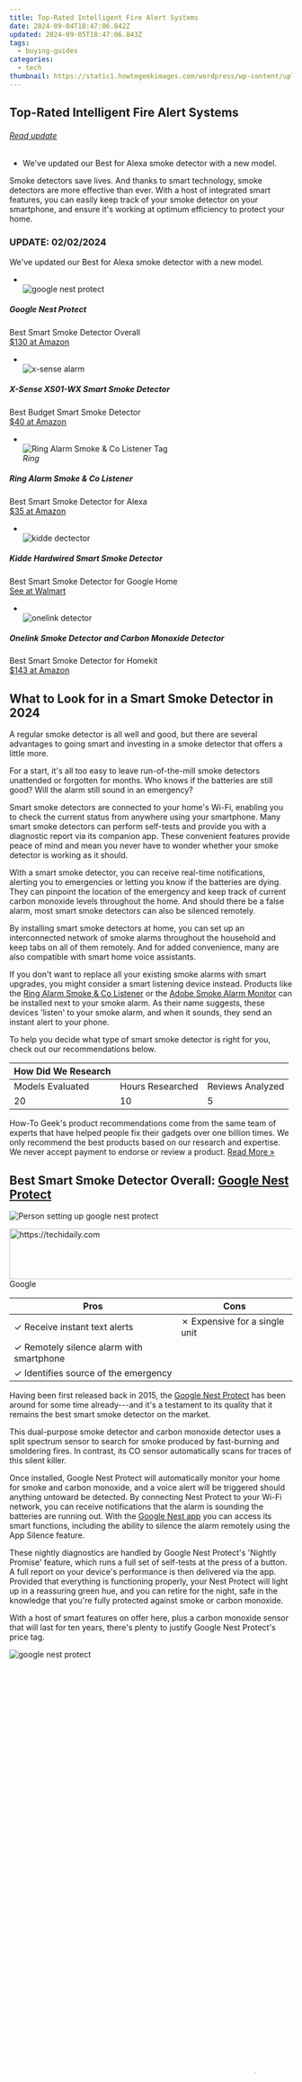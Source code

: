 ```yaml
---
title: Top-Rated Intelligent Fire Alert Systems
date: 2024-09-04T18:47:06.842Z
updated: 2024-09-05T18:47:06.843Z
tags:
  - buying-guides
categories:
  - tech
thumbnail: https://static1.howtogeekimages.com/wordpress/wp-content/uploads/2023/05/52904974709_4cb64a048d_o.jpg
---
```


## Top-Rated Intelligent Fire Alert Systems

###### [Read update](https://common-error.techidaily.com/understanding-and-fixing-wudfhostexes-heavy-load-on-your-windows-11-pc/) 

* We've updated our Best for Alexa smoke detector with a new model.

 Smoke detectors save lives. And thanks to smart technology, smoke detectors are more effective than ever. With a host of integrated smart features, you can easily keep track of your smoke detector on your smartphone, and ensure it's working at optimum efficiency to protect your home.

###  UPDATE: 02/02/2024

 We've updated our Best for Alexa smoke detector with a new model.

* [](https://www.amazon.com/S3000BWES-Protect-Carbon-Monoxide-Battery/dp/B00XV1RCRY?tag=hotoge-20&ascsubtag=UUhtgUeUpU201952&asc%5Frefurl=https%3A%2F%2Fwww.howtogeek.com%2F888457%2Fbest-smart-smoke-detectors%2F&asc%5Fcampaign=Commerce)  
![google nest protect](https://static1.howtogeekimages.com/wordpress/wp-content/uploads/2024/02/google-nest-protect.png)  
#####  Google Nest Protect  
Best Smart Smoke Detector Overall  
[$130 at Amazon](https://www.amazon.com/S3000BWES-Protect-Carbon-Monoxide-Battery/dp/B00XV1RCRY?tag=hotoge-20&ascsubtag=UUhtgUeUpU201952&asc%5Frefurl=https%3A%2F%2Fwww.howtogeek.com%2F888457%2Fbest-smart-smoke-detectors%2F&asc%5Fcampaign=Commerce)
* [](https://www.amazon.com/X-Sense-Replaceable-Notifications-Professional-XS01-WX/dp/B0BN32RMQH?tag=hotoge-20&ascsubtag=UUhtgUeUpU201952&asc%5Frefurl=https%3A%2F%2Fwww.howtogeek.com%2F888457%2Fbest-smart-smoke-detectors%2F&asc%5Fcampaign=Commerce)  
![x-sense alarm](https://static1.howtogeekimages.com/wordpress/wp-content/uploads/2024/02/x-sense-alarm.png)  
#####  X-Sense XS01-WX Smart Smoke Detector  
Best Budget Smart Smoke Detector  
[$40 at Amazon](https://www.amazon.com/X-Sense-Replaceable-Notifications-Professional-XS01-WX/dp/B0BN32RMQH?tag=hotoge-20&ascsubtag=UUhtgUeUpU201952&asc%5Frefurl=https%3A%2F%2Fwww.howtogeek.com%2F888457%2Fbest-smart-smoke-detectors%2F&asc%5Fcampaign=Commerce)
* [](https://www.amazon.com/Ring-Alarm-Smoke-Co-Listener/dp/B07M93Z1NT?tag=hotoge-20&ascsubtag=UUhtgUeUpU201952&asc%5Frefurl=https%3A%2F%2Fwww.howtogeek.com%2F888457%2Fbest-smart-smoke-detectors%2F&asc%5Fcampaign=Commerce)  
![Ring Alarm Smoke & Co Listener Tag](https://static1.howtogeekimages.com/wordpress/wp-content/uploads/2024/01/ring-alarm-smoke-co-listener-tag.png)  
_Ring_  
#####  Ring Alarm Smoke & Co Listener  
Best Smart Smoke Detector for Alexa  
[$35 at Amazon](https://www.amazon.com/Ring-Alarm-Smoke-Co-Listener/dp/B07M93Z1NT?tag=hotoge-20&ascsubtag=UUhtgUeUpU201952&asc%5Frefurl=https%3A%2F%2Fwww.howtogeek.com%2F888457%2Fbest-smart-smoke-detectors%2F&asc%5Fcampaign=Commerce)
* [](https://www.walmart.com/ip/XCF2C3HEJM2PHNXP/1723611225)  
![kidde dectector](https://static1.howtogeekimages.com/wordpress/wp-content/uploads/2024/02/kidde-dectector.png)  
#####  Kidde Hardwired Smart Smoke Detector  
Best Smart Smoke Detector for Google Home  
[See at Walmart](https://www.walmart.com/ip/XCF2C3HEJM2PHNXP/1723611225)
* [](https://www.amazon.com/Onelink-Detector-Monoxide-First-Alert/dp/B07HYZZKRN?tag=hotoge-20&ascsubtag=UUhtgUeUpU201952&asc%5Frefurl=https%3A%2F%2Fwww.howtogeek.com%2F888457%2Fbest-smart-smoke-detectors%2F&asc%5Fcampaign=Commerce)  
![onelink detector](https://static1.howtogeekimages.com/wordpress/wp-content/uploads/2024/02/onelink-detector.png)  
#####  Onelink Smoke Detector and Carbon Monoxide Detector  
Best Smart Smoke Detector for Homekit  
[$143 at Amazon](https://www.amazon.com/Onelink-Detector-Monoxide-First-Alert/dp/B07HYZZKRN?tag=hotoge-20&ascsubtag=UUhtgUeUpU201952&asc%5Frefurl=https%3A%2F%2Fwww.howtogeek.com%2F888457%2Fbest-smart-smoke-detectors%2F&asc%5Fcampaign=Commerce)

##  What to Look for in a Smart Smoke Detector in 2024

 A regular smoke detector is all well and good, but there are several advantages to going smart and investing in a smoke detector that offers a little more.

 For a start, it's all too easy to leave run-of-the-mill smoke detectors unattended or forgotten for months. Who knows if the batteries are still good? Will the alarm still sound in an emergency?

 Smart smoke detectors are connected to your home's Wi-Fi, enabling you to check the current status from anywhere using your smartphone. Many smart smoke detectors can perform self-tests and provide you with a diagnostic report via its companion app. These convenient features provide peace of mind and mean you never have to wonder whether your smoke detector is working as it should.

 With a smart smoke detector, you can receive real-time notifications, alerting you to emergencies or letting you know if the batteries are dying. They can pinpoint the location of the emergency and keep track of current carbon monoxide levels throughout the home. And should there be a false alarm, most smart smoke detectors can also be silenced remotely.

 By installing smart smoke detectors at home, you can set up an interconnected network of smoke alarms throughout the household and keep tabs on all of them remotely. And for added convenience, many are also compatible with smart home voice assistants.

 If you don't want to replace all your existing smoke alarms with smart upgrades, you might consider a smart listening device instead. Products like the [Ring Alarm Smoke & Co Listener](https://www.amazon.com/Ring-Alarm-Smoke-Co-Listener/dp/B07M93Z1NT?tag=hotoge-20&ascsubtag=UUhtgUeUpU201952&asc%5Frefurl=https%3A%2F%2Fwww.howtogeek.com%2F888457%2Fbest-smart-smoke-detectors%2F&asc%5Fcampaign=Commerce) or the [Adobe Smoke Alarm Monitor](https://www.amazon.com/abode-systems-inc-Abode-Monitor/dp/B07DMBQJNR?tag=hotoge-20&ascsubtag=UUhtgUeUpU201952&asc%5Frefurl=https%3A%2F%2Fwww.howtogeek.com%2F888457%2Fbest-smart-smoke-detectors%2F&asc%5Fcampaign=Commerce) can be installed next to your smoke alarm. As their name suggests, these devices 'listen' to your smoke alarm, and when it sounds, they send an instant alert to your phone.

 To help you decide what type of smart smoke detector is right for you, check out our recommendations below.

| **How Did We Research** |                  |                  |
| ----------------------- | ---------------- | ---------------- |
| Models Evaluated        | Hours Researched | Reviews Analyzed |
| 20                      | 10               | 5                |

 How-To Geek's product recommendations come from the same team of experts that have helped people fix their gadgets over one billion times. We only recommend the best products based on our research and expertise. We never accept payment to endorse or review a product. [Read More »](https://win-howtos.techidaily.com/resolving-unresponsive-mousepad-problems-on-windows-systems-windows-7810/) 

##  Best Smart Smoke Detector Overall: [Google Nest Protect](https://www.amazon.com/S3000BWES-Protect-Carbon-Monoxide-Battery/dp/B00XV1RCRY?tag=hotoge-20&ascsubtag=UUhtgUeUpU201952&asc%5Frefurl=https%3A%2F%2Fwww.howtogeek.com%2F888457%2Fbest-smart-smoke-detectors%2F&asc%5Fcampaign=Commerce) 

![Person setting up google nest protect](https://static1.howtogeekimages.com/wordpress/wp-content/uploads/2023/05/google-nest-protect.jpg) 

<!-- affiliate ads begin -->
<a href="https://appsumo.8odi.net/c/5597632/2100538/7443" target="_top" id="2100538">
  <img src="//a.impactradius-go.com/display-ad/7443-2100538" border="0" alt="https://techidaily.com" width="728" height="90"/>
</a>
<img height="0" width="0" src="https://appsumo.8odi.net/i/5597632/2100538/7443" style="position:absolute;visibility:hidden;" border="0" />
<!-- affiliate ads end -->
Google

| Pros                                     | Cons                          |
| ---------------------------------------- | ----------------------------- |
| ✓ Receive instant text alerts            | ✗ Expensive for a single unit |
| ✓ Remotely silence alarm with smartphone |                               |
| ✓ Identifies source of the emergency     |                               |

 Having been first released back in 2015, the [Google Nest Protect](https://www.amazon.com/S3000BWES-Protect-Carbon-Monoxide-Battery/dp/B00XV1RCRY?tag=hotoge-20&ascsubtag=UUhtgUeUpU201952&asc%5Frefurl=https%3A%2F%2Fwww.howtogeek.com%2F888457%2Fbest-smart-smoke-detectors%2F&asc%5Fcampaign=Commerce) has been around for some time already---and it's a testament to its quality that it remains the best smart smoke detector on the market.

 This dual-purpose smoke detector and carbon monoxide detector uses a split spectrum sensor to search for smoke produced by fast-burning and smoldering fires. In contrast, its CO sensor automatically scans for traces of this silent killer.

 Once installed, Google Nest Protect will automatically monitor your home for smoke and carbon monoxide, and a voice alert will be triggered should anything untoward be detected. By connecting Nest Protect to your Wi-Fi network, you can receive notifications that the alarm is sounding the batteries are running out. With the [Google Nest app](https://www.anrdoezrs.net/links/3607085/type/dlg/sid/UUhtgUeUpU201952/https://play.google.com/store/apps/details?id=com.nest.android&hl=en&gl=US) you can access its smart functions, including the ability to silence the alarm remotely using the App Silence feature.

 These nightly diagnostics are handled by Google Nest Protect's 'Nightly Promise' feature, which runs a full set of self-tests at the press of a button. A full report on your device's performance is then delivered via the app. Provided that everything is functioning properly, your Nest Protect will light up in a reassuring green hue, and you can retire for the night, safe in the knowledge that you're fully protected against smoke or carbon monoxide.

 With a host of smart features on offer here, plus a carbon monoxide sensor that will last for ten years, there's plenty to justify Google Nest Protect's price tag.

![google nest protect](https://static1.howtogeekimages.com/wordpress/wp-content/uploads/2024/02/google-nest-protect.png) 

<!-- affiliate ads begin -->
<span id="1516072">
					<video width="864" height="1536" style="cursor:pointer"
           poster="//a.impactradius-go.com/display-clicktoplayimage/1516072.png"
           onclick="if(!this.playClicked){this.play();this.setAttribute('controls',true);this.playClicked=true;}">
	   <source src="//a.impactradius-go.com/display-ad/16446-1516072">
	   <img src="//a.impactradius-go.com/display-clicktoplayimage/1516072.png" style="border: none; height: 100%; width: 100%; object-fit: contain">
	</video>
	<div style="width:540px;text-align:center"><a href="javascript:window.open(decodeURIComponent('https%3A%2F%2Flaganoo.pxf.io%2Fc%2F5597632%2F1516072%2F16446'), '_blank');void(0);">Click here</a></div>
</span>
<img height="0" width="0" src="https://imp.pxf.io/i/5597632/1516072/16446" style="position:absolute;visibility:hidden;" border="0" />
<!-- affiliate ads end -->
![](https://static1.howtogeekimages.com/wordpresshttps://static0.howtogeekimages.com/wordpress/wp-content/uploads/2024/01/htg-best-of-2024-1.png) 

<!-- affiliate ads begin -->
<span id="1982508">
					<video width="576" height="240" style="cursor:pointer"
           poster="//a.impactradius-go.com/display-clicktoplayimage/1982508.png"
           onclick="if(!this.playClicked){this.play();this.setAttribute('controls',true);this.playClicked=true;}">
	   <source src="//a.impactradius-go.com/display-ad/22993-1982508">
	   <img src="//a.impactradius-go.com/display-clicktoplayimage/1982508.png" style="border: none; height: 100%; width: 100%; object-fit: contain">
	</video>
	<div style="width:360px;text-align:center"><a href="javascript:window.open(decodeURIComponent('https%3A%2F%2Fhomestyler.sjv.io%2Fc%2F5597632%2F1982508%2F22993'), '_blank');void(0);">Click here</a></div>
</span>
<img height="0" width="0" src="https://imp.pxf.io/i/5597632/1982508/22993" style="position:absolute;visibility:hidden;" border="0" />
<!-- affiliate ads end -->
Best Smart Smoke Detector Overall

#####  Google Nest Protect

$130 $149 Save $19 

Google's battery-powered Nest Protect alarm detects both smoke and carbon monoxide, offers smartphone or voice assistant control, and automatically interconnects with other Nest Protect alarms.

[$130 at Amazon](https://www.amazon.com/S3000BWES-Protect-Carbon-Monoxide-Battery/dp/B00XV1RCRY?tag=hotoge-20&ascsubtag=UUhtgUeUpU201952&asc%5Frefurl=https%3A%2F%2Fwww.howtogeek.com%2F888457%2Fbest-smart-smoke-detectors%2F&asc%5Fcampaign=Commerce) [See at bestbuy](https://shop-links.co/link/?exclusive=1&publisher_slug=itechdaily19598&url=https%3A%2F%2Fwww.bestbuy.com%2Fsite%2Fgoogle__nest_protect%2F8077101.p%3FskuId%3D8077101) 

##  Best Budget Smart Smoke Detector: [X-Sense XS01-WX Smart Smoke Detector](https://www.amazon.com/X-Sense-Replaceable-Notifications-Professional-XS01-WX/dp/B0BN32RMQH?tag=hotoge-20&ascsubtag=UUhtgUeUpU201952&asc%5Frefurl=https%3A%2F%2Fwww.howtogeek.com%2F888457%2Fbest-smart-smoke-detectors%2F&asc%5Fcampaign=Commerce) 

![X-Sense fire alarm on pink and yellow background](https://static1.howtogeekimages.com/wordpress/wp-content/uploads/2023/05/x-sense-smart-smoke-detector.jpg) 

X-Sense

| Pros                                | Cons                          |
| ----------------------------------- | ----------------------------- |
| ✓ Affordable                        | ✗ No carbon monoxide detector |
| ✓ Can silence alarm via X-Sense app |                               |
| ✓ Can set up multiple users on app  |                               |

 Costing a fraction of the price of many other smart smoke detectors, the [X-Sense Smart Smoke Detector](https://www.amazon.com/X-Sense-Replaceable-Notifications-Professional-XS01-WX/dp/B0BN32RMQH?tag=hotoge-20&ascsubtag=UUhtgUeUpU201952&asc%5Frefurl=https%3A%2F%2Fwww.howtogeek.com%2F888457%2Fbest-smart-smoke-detectors%2F&asc%5Fcampaign=Commerce) is a battery-powered smoke detector with smart features that can be controlled remotely via the [X-Sense app](https://www.anrdoezrs.net/links/3607085/type/dlg/sid/UUhtgUeUpU201952/https://play.google.com/store/apps/details?id=com.xsense.security&hl=en%5FGB&gl=US). This unit employs a photoelectric sensor to detect slow-burning and smoldering fires and carries a 10-year sensor life.

 The X-Sense Smart Smoke Detector does not feature a built-in carbon monoxide detector, but that's to be expected at this price point. Instead, this compact unit provides efficient smoke detection with real-time app notifications for alarms, faults, or low battery warnings. In the event of a false alarm, you can silence the XS01-WX remotely.

 Setup is relatively straightforward, and connection to your home's Wi-Fi doesn't require a base station. It's made from fire-retardant ABS material, has a loud 85-decibel alarm, and demonstrates good value for money overall.

 This smoke detector is cost-effective enough for several units to be installed around the home and linked together, and it can identify which area of the home fire or smoke has been detected and give you an instant heads-up.

 For an additional premium, you can subscribe to the [Protect + service](https://www.x-sense.com/pages/protect-premium), which provides a professional 24/7 monitoring service. Once an alarm is triggered, it sends a message from the monitoring service within three seconds to verify whether there's a real emergency. Verifying the emergency results in a fire truck is immediately dispatched.

 But for those that don't subscribe, this is still a reliable and safe smart smoke detector that offers longevity and a bit more relief to the wallet. If you want to enjoy the benefits of a smart smoke detector but don't require all the trimmings of something more elaborate like the Google Nest Protect, the [X-Sense XS01-WX Smart Smoke Detector](https://www.amazon.com/X-Sense-Replaceable-Notifications-Professional-XS01-WX/dp/B0BN32RMQH?tag=hotoge-20&ascsubtag=UUhtgUeUpU201952&asc%5Frefurl=https%3A%2F%2Fwww.howtogeek.com%2F888457%2Fbest-smart-smoke-detectors%2F&asc%5Fcampaign=Commerce) does the job nicely.

![x-sense alarm](https://static1.howtogeekimages.com/wordpress/wp-content/uploads/2024/02/x-sense-alarm.png) 

![](https://static1.howtogeekimages.com/wordpresshttps://static0.howtogeekimages.com/wordpress/wp-content/uploads/2024/01/htg-best-of-2024-1.png) 

<!-- affiliate ads begin -->
<a href="https://aligracehair.sjv.io/c/5597632/2047351/19272" target="_top" id="2047351">
  <img src="//a.impactradius-go.com/display-ad/19272-2047351" border="0" alt="https://techidaily.com" width="728" height="90"/>
</a>
<img height="0" width="0" src="https://aligracehair.sjv.io/i/5597632/2047351/19272" style="position:absolute;visibility:hidden;" border="0" />
<!-- affiliate ads end -->
Best Budget Smart Smoke Detector

#####  X-Sense XS01-WX Smart Smoke Detector

The X-Sense XS01-WX smart smoke detector uses a photoelectric sensor to detect slow-burning or smoldering fires. It provides several smartphone features, including the ability to silence the alarm remotely, in a false alarm situation.

[$40 at Amazon](https://www.amazon.com/X-Sense-Replaceable-Notifications-Professional-XS01-WX/dp/B0BN32RMQH?tag=hotoge-20&ascsubtag=UUhtgUeUpU201952&asc%5Frefurl=https%3A%2F%2Fwww.howtogeek.com%2F888457%2Fbest-smart-smoke-detectors%2F&asc%5Fcampaign=Commerce) 

<!-- affiliate ads begin -->
<a href="https://aligracehair.sjv.io/c/5597632/1915810/19272" target="_top" id="1915810">
  <img src="//a.impactradius-go.com/display-ad/19272-1915810" border="0" alt="https://techidaily.com" width="728" height="90"/>
</a>
<img height="0" width="0" src="https://aligracehair.sjv.io/i/5597632/1915810/19272" style="position:absolute;visibility:hidden;" border="0" />
<!-- affiliate ads end -->
##  Best Smart Smoke Detector for Alexa: [Ring Alarm Smoke & Co Listener](https://www.amazon.com/Ring-Alarm-Smoke-Co-Listener/dp/B07M93Z1NT?tag=hotoge-20&ascsubtag=UUhtgUeUpU201952&asc%5Frefurl=https%3A%2F%2Fwww.howtogeek.com%2F888457%2Fbest-smart-smoke-detectors%2F&asc%5Fcampaign=Commerce) 

![Ring Alarm Smoke & Co Listener](https://static1.howtogeekimages.com/wordpress/wp-content/uploads/2024/01/ring-alarm-smoke-co-listener.png) 

_Ring_

| Pros                                               | Cons                                                                        |
| -------------------------------------------------- | --------------------------------------------------------------------------- |
| ✓ Affordable                                       | ✗ This is a listening device only - not a smoke or carbon monoxide detector |
| ✓ Alexa compatible                                 | ✗ Requires Ring Alarm or Ring Alarm Pro system                              |
| ✓ Receive smart alerts when the alarm is triggered |                                                                             |

 If you have an existing smoke detector that's less than 10 years old, don't want the hassle or expense of replacing it, but do want to give it a bit of a smart makeover, then the [Ring Alarm Smoke & Co Listener](https://www.amazon.com/Ring-Alarm-Smoke-Co-Listener/dp/B07M93Z1NT?tag=hotoge-20&ascsubtag=UUhtgUeUpU201952&asc%5Frefurl=https%3A%2F%2Fwww.howtogeek.com%2F888457%2Fbest-smart-smoke-detectors%2F&asc%5Fcampaign=Commerce) is for you.

 This device is not an entire smart smoke detector. Rather, it is a listening device that sends an alert to your smartphone if your existing alarm is triggered. It needs to be placed within six inches of your pre-installed smoke detector and will listen out for the alarm tone, sending a signal to your phone or tablet the moment it detects a disruption.

 Contrary to what you might think, the Ring Alarm Smoke & Co Listener is a Z-wave device and does not use a Bluetooth or Wi-Fi connection. It requires you to own either the [Ring Alarm or Ring Alarm Pro](https://ring.com/home-security-system) and it connects to the base station included in that package. However, once connected, it can be integrated with other third-party products, such as Echo and Alexa.

 Once integrated with your Ring Alarm, you'll have access to Ring's in-app features, which include digital notifications, as well as remote arming and disarming features. And the good news is that these features can be controlled via Alexa too, giving you the added convenience of syncing your smoke listener with your home's Alexa devices.

 The Ring Alarm Smoke & Co Listener is an excellent and low-cost option if you already own a Ring security kit, and want to incorporate it into your Alexa-enabled devices.

![Ring Alarm Smoke & Co Listener Tag](https://static1.howtogeekimages.com/wordpress/wp-content/uploads/2024/01/ring-alarm-smoke-co-listener-tag.png) 

![](https://static1.howtogeekimages.com/wordpresshttps://static0.howtogeekimages.com/wordpress/wp-content/uploads/2024/01/htg-best-of-2024-1.png) 

Best Smart Smoke Detector for Alexa

#####  Ring Alarm Smoke & Co Listener

Upgrade your existing non-smart smoke alarm with the Ring Alarm Smoke & Co Listener, and receive smartphone alerts when your alarm is triggered.

[$35 at Amazon](https://www.amazon.com/Ring-Alarm-Smoke-Co-Listener/dp/B07M93Z1NT?tag=hotoge-20&ascsubtag=UUhtgUeUpU201952&asc%5Frefurl=https%3A%2F%2Fwww.howtogeek.com%2F888457%2Fbest-smart-smoke-detectors%2F&asc%5Fcampaign=Commerce) 

<!-- affiliate ads begin -->
<a href="https://oneplusfr.sjv.io/c/5597632/1622438/14044" target="_top" id="1622438">
  <img src="//a.impactradius-go.com/display-ad/14044-1622438" border="0" alt="https://techidaily.com" width="728" height="90"/>
</a>
<img height="0" width="0" src="https://oneplusfr.sjv.io/i/5597632/1622438/14044" style="position:absolute;visibility:hidden;" border="0" />
<!-- affiliate ads end -->
##  Best Smart Smoke Detector for Google Home: [Kidde Hardwired Smart Smoke Detector](https://www.walmart.com/ip/XCF2C3HEJM2PHNXP/1723611225) 

![Person setting up Kidde smart smoke detector](https://static1.howtogeekimages.com/wordpress/wp-content/uploads/2023/05/kidde-smart-smoke-detector.jpg) 

<!-- affiliate ads begin -->
<a href="https://aligracehair.sjv.io/c/5597632/2036472/19272" target="_top" id="2036472">
  <img src="//a.impactradius-go.com/display-ad/19272-2036472" border="0" alt="https://techidaily.com" width="728" height="90"/>
</a>
<img height="0" width="0" src="https://aligracehair.sjv.io/i/5597632/2036472/19272" style="position:absolute;visibility:hidden;" border="0" />
<!-- affiliate ads end -->
Kidde

| Pros                                        | Cons                          |
| ------------------------------------------- | ----------------------------- |
| ✓ Compatible with Google Home and Alexa     | ✗ No carbon monoxide detector |
| ✓ Will work even during a power outage      |                               |
| ✓ Notifies you when it needs to be replaced |                               |

 When thinking about the best smart smoke detector for Google Home, it's natural to think of [Google Nest Protect](https://www.amazon.com/S3000BWES-Protect-Carbon-Monoxide-Battery/dp/B00XV1RCRY?tag=hotoge-20&ascsubtag=UUhtgUeUpU201952&asc%5Frefurl=https%3A%2F%2Fwww.howtogeek.com%2F888457%2Fbest-smart-smoke-detectors%2F&asc%5Fcampaign=Commerce) first and foremost. But oranges are not the only fruit, and the Nest Protect is not the only Google Home-compatible smart smoke detector. So if you're looking for a cheaper alternative, you might want to consider the [Kidde Hardwired Smart Smoke Detector](https://www.walmart.com/ip/XCF2C3HEJM2PHNXP/1723611225) instead.

 This hardwired Wi-Fi-enabled smoke detector uses photoelectric sensors to detect smoke and fire particles and sends real-time alerts to your smartphone. It issues loud voice alerts and a series of alarms when it detects a threat and will also announce the nature of that threat.

 Connecting your alarm to the [Kidde app](https://www.anrdoezrs.net/links/3607085/type/dlg/sid/UUhtgUeUpU201952/https://play.google.com/store/search?q=kidde+app&c=apps&gl=GB) is nice and simple—download the app, scan the QR code on the alarm, and you'll be connected within seconds.

 As a Google Home-compatible smart alarm and can therefore be controlled remotely via the [Google Home app](https://www.anrdoezrs.net/links/3607085/type/dlg/sid/UUhtgUeUpU201952/https://play.google.com/store/search?q=google+home&c=apps&gl=GB). As such, you'll be able to perform alarm tests, receive alerts, and silence false alarms with the push of a button or with voice prompts. And for Alexa-enabled homes, this device can also be connected as part of that setup.

 The internal sealed battery is good for ten years of use, and your Kidde alarm will even notify you when your unit needs to be replaced. The 10-year lifespan represents good value for money, offering 24/7 smoke protection with a failsafe that ensures it continues to function even during a power outage.

 On the downside, this smart smoke alarm is only available as a hardwired model and doesn't contain a carbon monoxide detector. In all other respects, this is an excellent choice of smart smoke alarm from one of the industry-leading brands.

![kidde dectector](https://static1.howtogeekimages.com/wordpress/wp-content/uploads/2024/02/kidde-dectector.png) 

<!-- affiliate ads begin -->
<span id="1993645">
					<video width="576" height="240" style="cursor:pointer"
           poster="//a.impactradius-go.com/display-clicktoplayimage/1993645.png"
           onclick="if(!this.playClicked){this.play();this.setAttribute('controls',true);this.playClicked=true;}">
	   <source src="//a.impactradius-go.com/display-ad/22993-1993645">
	   <img src="//a.impactradius-go.com/display-clicktoplayimage/1993645.png" style="border: none; height: 100%; width: 100%; object-fit: contain">
	</video>
	<div style="width:360px;text-align:center"><a href="javascript:window.open(decodeURIComponent('https%3A%2F%2Fhomestyler.sjv.io%2Fc%2F5597632%2F1993645%2F22993'), '_blank');void(0);">Click here</a></div>
</span>
<img height="0" width="0" src="https://imp.pxf.io/i/5597632/1993645/22993" style="position:absolute;visibility:hidden;" border="0" />
<!-- affiliate ads end -->
![](https://static1.howtogeekimages.com/wordpresshttps://static0.howtogeekimages.com/wordpress/wp-content/uploads/2024/01/htg-best-of-2024-1.png) 

Best Smart Smoke Detector for Google Home

#####  Kidde Hardwired Smart Smoke Detector

Google's battery-powered Nest Protect alarm detects both smoke and carbon monoxide, offers smartphone or voice assistant control, and automatically interconnects with other Nest Protect alarms.

[See at Walmart](https://www.walmart.com/ip/XCF2C3HEJM2PHNXP/1723611225) 

##  Best Smart Smoke Detector for Homekit: [Onelink Smoke and Carbon Monoxide Detector](https://www.amazon.com/Onelink-Detector-Monoxide-First-Alert/dp/B07HYZZKRN?tag=hotoge-20&ascsubtag=UUhtgUeUpU201952&asc%5Frefurl=https%3A%2F%2Fwww.howtogeek.com%2F888457%2Fbest-smart-smoke-detectors%2F&asc%5Fcampaign=Commerce) 

![Online smoke detector on grey background](https://static1.howtogeekimages.com/wordpress/wp-content/uploads/2023/05/onelink-smoke-detector.jpg) 

Onelink

| Pros                                | Cons                                                                        |
| ----------------------------------- | --------------------------------------------------------------------------- |
| ✓ Simple installation               | ✗ Opting to rename the device during HomeKit configuration can cause issues |
| ✓ Can be placed anywhere            |                                                                             |
| ✓ Compatible with HomeKit and Alexa |                                                                             |

 It's not always easy to find smart devices compatible with HomeKit, and the [Onelink Smoke Detector and Carbon Monoxide Detector](https://www.amazon.com/Onelink-Detector-Monoxide-First-Alert/dp/B07HYZZKRN?tag=hotoge-20&ascsubtag=UUhtgUeUpU201952&asc%5Frefurl=https%3A%2F%2Fwww.howtogeek.com%2F888457%2Fbest-smart-smoke-detectors%2F&asc%5Fcampaign=Commerce) is the best smart smoke detector for those using Apple's smart home ecosystem. This battery-powered version can be placed anywhere in the home and doesn't require any hardwiring.

 The Onelink is a dual-purpose smart smoke and carbon monoxide alarm and comes with a three-cell five-year battery pack. It works with the [First Alert Onelink app](https://www.anrdoezrs.net/links/3607085/type/dlg/sid/UUhtgUeUpU201952/https://play.google.com/store/search?q=first+alert+onelink&c=apps&gl=GB) and is easy to add to your Homekit setup.

 With the app, you can receive emergency alerts directly to your smartphone or tablet and silence the alarm remotely if required. Voice alerts will notify you of danger, specifying the alert's nature and the disturbance's source. Other app-enabled features allow you to review alarm self-test results, check carbon monoxide levels and customize light settings.

 Once you have connected your Onelink to your Wi-Fi and HomeKit, it's easy to integrate it with any other HomeKit-enabled devices around the home, sync it with any automated functions already set up, and issue voice commands via Siri.

 It can wirelessly interconnect with other Onelink alarms to create a network that can then be controlled via the app. Should one alarm sound, it will then trigger all other interconnected alarms as a failsafe, ensuring that everyone in the home is alerted to the danger and can quickly and safely evacuate.

 For smart homes that already operate with HomeKit, this smart smoke detector is worthy of adding to your roster of compatible devices. A hardwired version is also available (costing a little more), but for ease of installation, this battery-powered version could not be simpler to set up.

![onelink detector](https://static1.howtogeekimages.com/wordpress/wp-content/uploads/2024/02/onelink-detector.png) 

![](https://static1.howtogeekimages.com/wordpresshttps://static0.howtogeekimages.com/wordpress/wp-content/uploads/2024/01/htg-best-of-2024-1.png) 

<!-- affiliate ads begin -->
<span id="2127886">
					<video width="576" height="1024" style="cursor:pointer"
           poster="//a.impactradius-go.com/display-clicktoplayimage/2127886.png"
           onclick="if(!this.playClicked){this.play();this.setAttribute('controls',true);this.playClicked=true;}">
	   <source src="//a.impactradius-go.com/display-ad/18498-2127886">
	   <img src="//a.impactradius-go.com/display-clicktoplayimage/2127886.png" style="border: none; height: 100%; width: 100%; object-fit: contain">
	</video>
	<div style="width:360px;text-align:center"><a href="javascript:window.open(decodeURIComponent('https%3A%2F%2Funicoeye.pxf.io%2Fc%2F5597632%2F2127886%2F18498'), '_blank');void(0);">Click here</a></div>
</span>
<img height="0" width="0" src="https://imp.pxf.io/i/5597632/2127886/18498" style="position:absolute;visibility:hidden;" border="0" />
<!-- affiliate ads end -->
Best Smart Smoke Detector for Homekit

#####  Onelink Smoke Detector and Carbon Monoxide Detector

Need a smart smoke detector compatible with Apple Homekit? he Onelink Smoke Detector and Carbon Monoxide Detector works with Homekit and provides dependable protection for the home.

[$143 at Amazon](https://www.amazon.com/Onelink-Detector-Monoxide-First-Alert/dp/B07HYZZKRN?tag=hotoge-20&ascsubtag=UUhtgUeUpU201952&asc%5Frefurl=https%3A%2F%2Fwww.howtogeek.com%2F888457%2Fbest-smart-smoke-detectors%2F&asc%5Fcampaign=Commerce) [See at Target](https://shop-links.co/link/?exclusive=1&publisher_slug=itechdaily19598&url=https%3A%2F%2Fwww.target.com%2Fp%2Ffirst%255Falert%255Fonelink%255F%2F-%2FA-78871755) 

<!-- affiliate ads begin -->
<span id="1993651">
					<video width="128" height="480" style="cursor:pointer"
           poster="//a.impactradius-go.com/display-clicktoplayimage/1993651.png"
           onclick="if(!this.playClicked){this.play();this.setAttribute('controls',true);this.playClicked=true;}">
	   <source src="//a.impactradius-go.com/display-ad/22993-1993651">
	   <img src="//a.impactradius-go.com/display-clicktoplayimage/1993651.png" style="border: none; height: 100%; width: 100%; object-fit: contain">
	</video>
	<div style="width:80px;text-align:center"><a href="javascript:window.open(decodeURIComponent('https%3A%2F%2Fhomestyler.sjv.io%2Fc%2F5597632%2F1993651%2F22993'), '_blank');void(0);">Click here</a></div>
</span>
<img height="0" width="0" src="https://imp.pxf.io/i/5597632/1993651/22993" style="position:absolute;visibility:hidden;" border="0" />
<!-- affiliate ads end -->
## FAQ

### How many smoke detectors do I need?

 Fire Services recommend that you install at least one smoke detector on every level of your home, including basement areas. 

### Where should I place smoke detectors?

 It's a good idea to place smoke detectors in circulation areas of your home, such as landings or hallways. Consider placing a smoke alarm within 3 meters of each bedroom in the household too, to ensure they can be heard clearly if residents are asleep. 

<!-- affiliate ads begin -->
<a href="https://appsumo.8odi.net/c/5597632/2030391/7443" target="_top" id="2030391">
  <img src="//a.impactradius-go.com/display-ad/7443-2030391" border="0" alt="https://techidaily.com" width="728" height="90"/>
</a>
<img height="0" width="0" src="https://appsumo.8odi.net/i/5597632/2030391/7443" style="position:absolute;visibility:hidden;" border="0" />
<!-- affiliate ads end -->
### How often should I replace a smart smoke detector?

 Most smoke detectors have a lifespan of 10 years or thereabouts, and should be replaced after this time. 

<!-- affiliate ads begin -->
<a href="https://appsumo.8odi.net/c/5597632/2082527/7443" target="_top" id="2082527">
  <img src="//a.impactradius-go.com/display-ad/7443-2082527" border="0" alt="https://techidaily.com" width="728" height="90"/>
</a>
<img height="0" width="0" src="https://appsumo.8odi.net/i/5597632/2082527/7443" style="position:absolute;visibility:hidden;" border="0" />
<!-- affiliate ads end -->
### Can smart smoke detectors be disabled?

 Battery powered smart smoke detectors can be disabled by removing the batteries and pressing and holding the test button. For hardwired smart smoke detectors, you will need to remove the smoke detector from its bracket and then disconnect the power cable. Once you have done this, pressing and holding the test button should silence the alarm.

<ins class="adsbygoogle"
     style="display:block"
     data-ad-format="autorelaxed"
     data-ad-client="ca-pub-7571918770474297"
     data-ad-slot="1223367746"></ins>



<ins class="adsbygoogle"
     style="display:block"
     data-ad-client="ca-pub-7571918770474297"
     data-ad-slot="8358498916"
     data-ad-format="auto"
     data-full-width-responsive="true"></ins>


